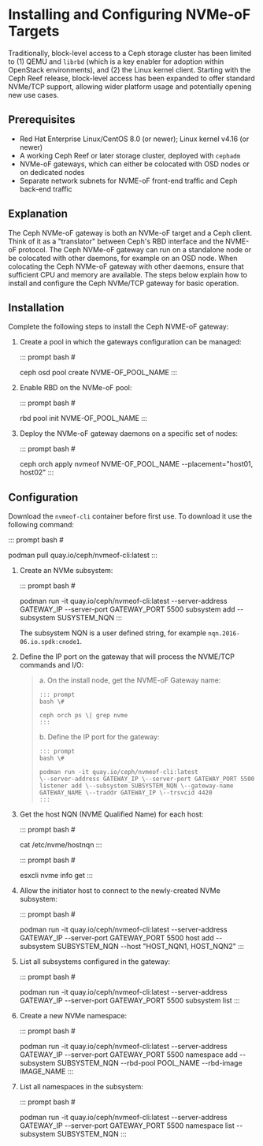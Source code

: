 # Installing and Configuring NVMe-oF Targets

Traditionally, block-level access to a Ceph storage cluster has been
limited to (1) QEMU and `librbd` (which is a key enabler for adoption
within OpenStack environments), and (2) the Linux kernel client.
Starting with the Ceph Reef release, block-level access has been
expanded to offer standard NVMe/TCP support, allowing wider platform
usage and potentially opening new use cases.

## Prerequisites

-   Red Hat Enterprise Linux/CentOS 8.0 (or newer); Linux kernel v4.16
    (or newer)
-   A working Ceph Reef or later storage cluster, deployed with
    `cephadm`
-   NVMe-oF gateways, which can either be colocated with OSD nodes or on
    dedicated nodes
-   Separate network subnets for NVME-oF front-end traffic and Ceph
    back-end traffic

## Explanation

The Ceph NVMe-oF gateway is both an NVMe-oF target and a Ceph client.
Think of it as a \"translator\" between Ceph\'s RBD interface and the
NVME-oF protocol. The Ceph NVMe-oF gateway can run on a standalone node
or be colocated with other daemons, for example on an OSD node. When
colocating the Ceph NVMe-oF gateway with other daemons, ensure that
sufficient CPU and memory are available. The steps below explain how to
install and configure the Ceph NVMe/TCP gateway for basic operation.

## Installation

Complete the following steps to install the Ceph NVME-oF gateway:

1.  Create a pool in which the gateways configuration can be managed:

    ::: prompt
    bash \#

    ceph osd pool create NVME-OF_POOL_NAME
    :::

2.  Enable RBD on the NVMe-oF pool:

    ::: prompt
    bash \#

    rbd pool init NVME-OF_POOL_NAME
    :::

3.  Deploy the NVMe-oF gateway daemons on a specific set of nodes:

    ::: prompt
    bash \#

    ceph orch apply nvmeof NVME-OF_POOL_NAME \--placement=\"host01,
    host02\"
    :::

## Configuration

Download the `nvmeof-cli` container before first use. To download it use
the following command:

::: prompt
bash \#

podman pull quay.io/ceph/nvmeof-cli:latest
:::

1.  Create an NVMe subsystem:

    ::: prompt
    bash \#

    podman run -it quay.io/ceph/nvmeof-cli:latest \--server-address
    GATEWAY_IP \--server-port GATEWAY_PORT 5500 subsystem add
    \--subsystem SUSYSTEM_NQN
    :::

    The subsystem NQN is a user defined string, for example
    `nqn.2016-06.io.spdk:cnode1`.

2.  Define the IP port on the gateway that will process the NVME/TCP
    commands and I/O:

    > a.  On the install node, get the NVME-oF Gateway name:
    >
    >     ::: prompt
    >     bash \#
    >
    >     ceph orch ps \| grep nvme
    >     :::
    >
    > b.  Define the IP port for the gateway:
    >
    >     ::: prompt
    >     bash \#
    >
    >     podman run -it quay.io/ceph/nvmeof-cli:latest
    >     \--server-address GATEWAY_IP \--server-port GATEWAY_PORT 5500
    >     listener add \--subsystem SUBSYSTEM_NQN \--gateway-name
    >     GATEWAY_NAME \--traddr GATEWAY_IP \--trsvcid 4420
    >     :::

3.  Get the host NQN (NVME Qualified Name) for each host:

    ::: prompt
    bash \#

    cat /etc/nvme/hostnqn
    :::

    ::: prompt
    bash \#

    esxcli nvme info get
    :::

4.  Allow the initiator host to connect to the newly-created NVMe
    subsystem:

    ::: prompt
    bash \#

    podman run -it quay.io/ceph/nvmeof-cli:latest \--server-address
    GATEWAY_IP \--server-port GATEWAY_PORT 5500 host add \--subsystem
    SUBSYSTEM_NQN \--host \"HOST_NQN1, HOST_NQN2\"
    :::

5.  List all subsystems configured in the gateway:

    ::: prompt
    bash \#

    podman run -it quay.io/ceph/nvmeof-cli:latest \--server-address
    GATEWAY_IP \--server-port GATEWAY_PORT 5500 subsystem list
    :::

6.  Create a new NVMe namespace:

    ::: prompt
    bash \#

    podman run -it quay.io/ceph/nvmeof-cli:latest \--server-address
    GATEWAY_IP \--server-port GATEWAY_PORT 5500 namespace add
    \--subsystem SUBSYSTEM_NQN \--rbd-pool POOL_NAME \--rbd-image
    IMAGE_NAME
    :::

7.  List all namespaces in the subsystem:

    ::: prompt
    bash \#

    podman run -it quay.io/ceph/nvmeof-cli:latest \--server-address
    GATEWAY_IP \--server-port GATEWAY_PORT 5500 namespace list
    \--subsystem SUBSYSTEM_NQN
    :::
